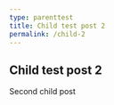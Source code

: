 ```yaml
---
type: parenttest
title: Child test post 2
permalink: /child-2
---
```


## Child test post 2

Second child post